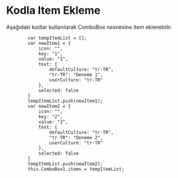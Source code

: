 # Kodla Item Ekleme

Aşağıdaki kodlar kullanılarak ComboBox nesnesine item eklenebilir.

	        var tempItemList = [];
	        var newItem1 = {
	            icon: "",
	            key: "1",
	            value: "1",
	            text: {
	                defaultCulture: "tr-TR",
	                "tr-TR": "Deneme 1",
	                userCulture: "tr-TR"
	            },
	            selected: false
	        }
	        tempItemList.push(newItem1);
	        var newItem2 = {
	            icon: "",
	            key: "2",
	            value: "2",
	            text: {
	                defaultCulture: "tr-TR",
	                "tr-TR": "Deneme 2",
	                userCulture: "tr-TR"
	            },
	            selected: false
	        }
	        tempItemList.push(newItem2);
	        this.ComboBox1.items = tempItemList;